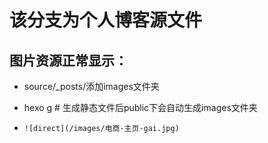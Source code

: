 # 该分支为个人博客源文件

## 图片资源正常显示：

- source/_posts/添加images文件夹

- hexo g  # 生成静态文件后public下会自动生成images文件夹

- ```
  ![direct](/images/电商-主页-gai.jpg)
  ```

  
